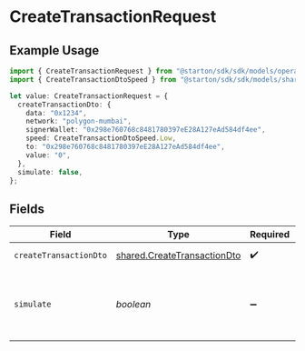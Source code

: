 # CreateTransactionRequest

## Example Usage

```typescript
import { CreateTransactionRequest } from "@starton/sdk/sdk/models/operations";
import { CreateTransactionDtoSpeed } from "@starton/sdk/sdk/models/shared";

let value: CreateTransactionRequest = {
  createTransactionDto: {
    data: "0x1234",
    network: "polygon-mumbai",
    signerWallet: "0x298e760768c8481780397eE28A127eAd584df4ee",
    speed: CreateTransactionDtoSpeed.Low,
    to: "0x298e760768c8481780397eE28A127eAd584df4ee",
    value: "0",
  },
  simulate: false,
};
```

## Fields

| Field                                                                             | Type                                                                              | Required                                                                          | Description                                                                       | Example                                                                           |
| --------------------------------------------------------------------------------- | --------------------------------------------------------------------------------- | --------------------------------------------------------------------------------- | --------------------------------------------------------------------------------- | --------------------------------------------------------------------------------- |
| `createTransactionDto`                                                            | [shared.CreateTransactionDto](../../../sdk/models/shared/createtransactiondto.md) | :heavy_check_mark:                                                                | Transaction payload                                                               |                                                                                   |
| `simulate`                                                                        | *boolean*                                                                         | :heavy_minus_sign:                                                                | Boolean for transaction simulation. Will estimate gas price.                      | false                                                                             |